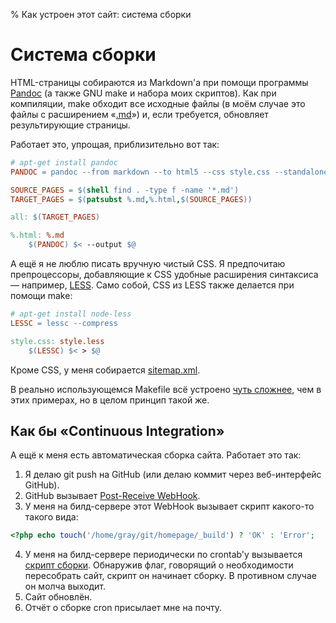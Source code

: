 % Как устроен этот сайт: система сборки

Система сборки
==============

HTML-страницы собираются из Markdown'а при помощи программы [Pandoc][1]
(а также GNU make и набора моих скриптов). Как при компиляции,
make обходит все исходные файлы
(в моём случае это файлы с расширением «[.md](why-md.html)»)
и, если требуется, обновляет результирующие страницы.

Работает это, упрощая, приблизительно вот так:

```Makefile
# apt-get install pandoc
PANDOC = pandoc --from markdown --to html5 --css style.css --standalone

SOURCE_PAGES = $(shell find . -type f -name '*.md')
TARGET_PAGES = $(patsubst %.md,%.html,$(SOURCE_PAGES))

all: $(TARGET_PAGES)

%.html: %.md
    $(PANDOC) $< --output $@
```

А ещё я не люблю писать вручную чистый CSS.
Я предпочитаю препроцессоры, добавляющие к CSS удобные
расширения синтаксиса — например, [LESS][2].
Само собой, CSS из LESS также делается при помощи make:

```Makefile
# apt-get install node-less
LESSC = lessc --compress

style.css: style.less
    $(LESSC) $< > $@
```

Кроме CSS, у меня собирается [sitemap.xml][6].

В реально использующемся Makefile всё устроено [чуть сложнее][3],
чем в этих примерах, но в целом принцип такой же.

Как бы «Continuous Integration»
-------------------------------

А ещё к меня есть автоматическая сборка сайта. Работает это так:

 1. Я делаю git push на GitHub
    (или делаю коммит через веб-интерфейс GitHub).
 2. GitHub вызывает [Post-Receive WebHook][4].
 3. У меня на билд-сервере этот WebHook
    вызывает скрипт какого-то такого вида:

```php
<?php echo touch('/home/gray/git/homepage/_build') ? 'OK' : 'Error';
```

 4. У меня на билд-сервере периодически по crontab'у
    вызывается [скрипт сборки][5]. Обнаружив флаг, говорящий
    о необходимости пересобрать сайт, скрипт он начинает сборку.
    В противном случае он молча выходит.
 5. Сайт обновлён.
 6. Отчёт о сборке cron присылает мне на почту.

[1]: http://johnmacfarlane.net/pandoc/
[2]: http://lesscss.org/
[3]: https://github.com/kastaneda/homepage/blob/master/Makefile
[4]: https://help.github.com/articles/post-receive-hooks
[5]: https://github.com/kastaneda/homepage/blob/master/build.sh
[6]: http://en.wikipedia.org/wiki/Sitemaps
